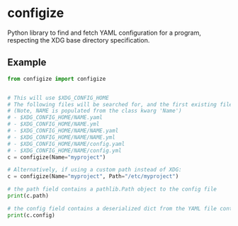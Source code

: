 # configize

Python library to find and fetch YAML configuration for a program, respecting the XDG base directory specification.

## Example

```python
from configize import configize


# This will use $XDG_CONFIG_HOME
# The following files will be searched for, and the first existing file will be used:
# (Note, NAME is populated from the class kwarg 'Name')
# - $XDG_CONFIG_HOME/NAME.yaml
# - $XDG_CONFIG_HOME/NAME.yml
# - $XDG_CONFIG_HOME/NAME/NAME.yaml
# - $XDG_CONFIG_HOME/NAME/NAME.yml
# - $XDG_CONFIG_HOME/NAME/config.yaml
# - $XDG_CONFIG_HOME/NAME/config.yml
c = configize(Name="myproject")

# Alternatively, if using a custom path instead of XDG:
c = configize(Name="myproject", Path="/etc/myproject")

# the path field contains a pathlib.Path object to the config file
print(c.path)

# the config field contains a deserialized dict from the YAML file contents
print(c.config)
```
